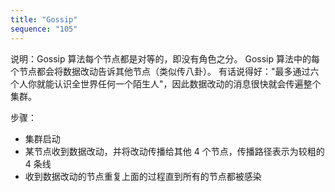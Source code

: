 ```yaml
---
title: "Gossip"
sequence: "105"
---
```


说明：Gossip 算法每个节点都是对等的，即没有角色之分。
Gossip 算法中的每个节点都会将数据改动告诉其他节点（类似传八卦）。
有话说得好："最多通过六个人你就能认识全世界任何一个陌生人"，因此数据改动的消息很快就会传遍整个集群。

步骤：

- 集群启动
- 某节点收到数据改动，并将改动传播给其他 4 个节点，传播路径表示为较粗的 4 条线
- 收到数据改动的节点重复上面的过程直到所有的节点都被感染
